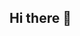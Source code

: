 ## Hi there 👋

<!--
**WagnerMushayija/WagnerMushayija** is a ✨ _special_ ✨ repository because its `README.md` (this file) appears on your GitHub profile.

Here are some ideas to get you started:
![banner-home](https://github.com/user-attachments/assets/6a64103e-211d-408c-9e0d-fbd35e3b4a94)

- 🌱 I’m currently learning Software Engineering at ALU
-->

